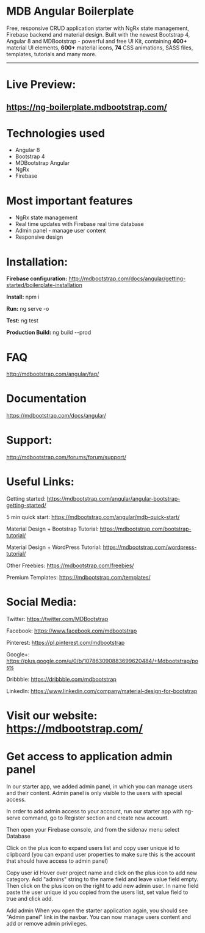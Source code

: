 # MDB Angular Boilerplate

Free, responsive CRUD application starter with NgRx state management, Firebase backend and material design. Built with the newest Bootstrap 4, Angular 8 and MDBootstrap - powerful and free UI Kit, containing **400+** material UI elements, **600+** material icons, **74** CSS animations, SASS files, templates, tutorials and many more.

________

# Live Preview:
## https://ng-boilerplate.mdbootstrap.com/

# Technologies used

* Angular 8
* Bootstrap 4
* MDBootstrap Angular
* NgRx
* Firebase

# Most important features

* NgRx state management
* Real time updates with Firebase real time database
* Admin panel - manage user content
* Responsive design


# Installation:

**Firebase configuration:**
http://mdbootstrap.com/docs/angular/getting-started/boilerplate-installation

**Install:**
npm i

**Run:**
ng serve -o

**Test:**
ng test

**Production Build:**
ng build --prod


# FAQ
http://mdbootstrap.com/angular/faq/

# Documentation
https://mdbootstrap.com/docs/angular/

# Support:
http://mdbootstrap.com/forums/forum/support/


# Useful Links:

Getting started: https://mdbootstrap.com/angular/angular-bootstrap-getting-started/

5 min quick start: https://mdbootstrap.com/angular/mdb-quick-start/

Material Design + Bootstrap Tutorial: https://mdbootstrap.com/bootstrap-tutorial/

Material Design + WordPress Tutorial: https://mdbootstrap.com/wordpress-tutorial/

Other Freebies: https://mdbootstrap.com/freebies/

Premium Templates: https://mdbootstrap.com/templates/


# Social Media:

Twitter: https://twitter.com/MDBootstrap

Facebook: https://www.facebook.com/mdbootstrap

Pinterest: https://pl.pinterest.com/mdbootstrap

Google+: https://plus.google.com/u/0/b/107863090883699620484/+Mdbootstrap/posts

Dribbble: https://dribbble.com/mdbootstrap

LinkedIn: https://www.linkedin.com/company/material-design-for-bootstrap

# Visit our website: https://mdbootstrap.com/

# Get access to application admin panel

In our starter app, we added admin panel, in which you can manage users and their content. Admin panel is only visible to the users with special access.

In order to add admin access to your account, run our starter app with ng-serve command, go to Register section and create new account.

Then open your Firebase console, and from the sidenav menu select Database

Click on the plus icon to expand users list and copy user unique id to clipboard (you can expand user properties to make sure this is the account that should have access to admin panel)

Copy user id
Hover over project name and click on the plus icon to add new category. Add "admins" string to the name field and leave value field empty. Then click on the plus icon on the right to add new admin user. In name field paste the user unique id you copied from the users list, set value field to true and click add.

Add admin
When you open the starter application again, you should see "Admin panel" link in the navbar. You can now manage users content and add or remove admin privileges.
